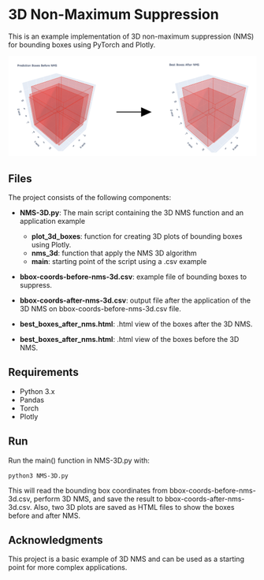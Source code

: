 # 3D Non-Maximum Suppression

This is an example implementation of 3D non-maximum suppression (NMS) for bounding boxes using PyTorch and Plotly.

![Example](NMS-image-example.png)

## Files

The project consists of the following components:

- **NMS-3D.py**: The main script containing the 3D NMS function and an application example
    - **plot_3d_boxes**: function for creating 3D plots of bounding boxes using Plotly.
    - **nms_3d**: function that apply the NMS 3D algorithm
    - **main**: starting point of the script using a .csv example

- **bbox-coords-before-nms-3d.csv**: example file of bounding boxes to suppress.
- **bbox-coords-after-nms-3d.csv**: output file after the application of the 3D NMS on bbox-coords-before-nms-3d.csv file.
- **best_boxes_after_nms.html**: .html view of the boxes after the 3D NMS.
- **best_boxes_after_nms.html**: .html view of the boxes before the 3D NMS.


## Requirements

- Python 3.x
- Pandas
- Torch
- Plotly

## Run

Run the main() function in NMS-3D.py with:

    python3 NMS-3D.py

This will read the bounding box coordinates from bbox-coords-before-nms-3d.csv, perform 3D NMS, and save the result to bbox-coords-after-nms-3d.csv. Also, two 3D plots are saved as HTML files to show the boxes before and after NMS.

## Acknowledgments

This project is a basic example of 3D NMS and can be used as a starting point for more complex applications.
